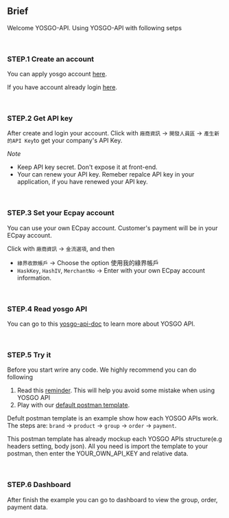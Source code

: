 ## Brief

Welcome YOSGO-API. Using YOSGO-API with following setps

</br>

### STEP.1 Create an account

You can apply yosgo account [here](https://dashboard.yosgo.com/signup).

If you have account already login [here](https://dashboard.yosgo.com/login).

</br>

### STEP.2 Get API key

After create and login your account. Click with `廠商資訊` -> `開發人員區` -> `產生新的API Key`to get your company's API Key.

*Note*
* Keep API key secret. Don't expose it at front-end.
* Your can renew your API key. Remeber repalce API key in your application, if you have renewed your API key.

</br>

### STEP.3 Set your Ecpay account

You can use your own ECpay account. Customer's payment will be in your ECpay account.

Click with `廠商資訊` -> `金流選項`, and then 
* `綠界收款帳戶` -> Choose the option 使用我的綠界帳戶
* `HaskKey`, `HashIV`, `MerchantNo` -> Enter with your own ECpay account information.

</br>

### STEP.4 Read yosgo API

You can go to this [yosgo-api-doc](https://github.com/yosgo-open-source/bonyo-yosgo/blob/master/API.md) to learn more about YOSGO API.

</br>

### STEP.5 Try it

Before you start wrire any code. We highly recommend you can do following
1. Read this [reminder](https://github.com/yosgo-open-source/yosgo-lina-doc/blob/master/REMINDER.md). This will help you avoid some mistake when using YOSGO API
2. Play with our [default postman template](https://github.com/yosgo-open-source/yosgo-lina-doc/blob/master/yosgo-lina-default.postman_collection.json).

Defult postman template is an example show how each YOSGO APIs work. The steps are: `brand` -> `product` -> `group` -> `order` -> `payment`. 

This postman template has already mockup each YOSGO APIs structure(e.g headers setting, body json). All you need is import the template to your postman, then enter the YOUR_OWN_API_KEY and relative data.

</br>

### STEP.6 Dashboard

After finish the example you can go to dashboard to view the group, order, payment data.



